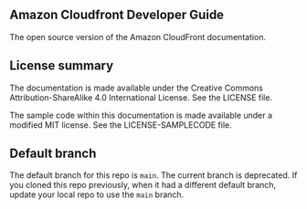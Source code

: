 ## Amazon Cloudfront Developer Guide

The open source version of the Amazon CloudFront documentation.

## License summary

The documentation is made available under the Creative Commons Attribution-ShareAlike 4.0 International License. See the LICENSE file.

The sample code within this documentation is made available under a modified MIT license. See the LICENSE-SAMPLECODE file.

## Default branch

The default branch for this repo is `main`.
The current branch is deprecated.
If you cloned this repo previously, when it had a different default branch, update your local repo to use the `main` branch.
